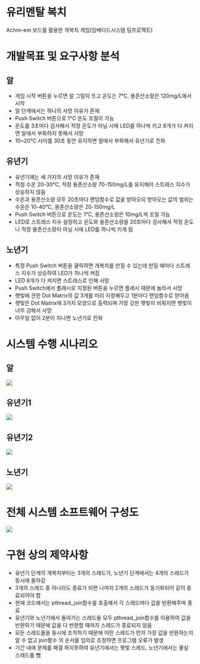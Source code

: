 # 유리멘탈 복치
  Achro-em 보드를 활용한 개복치 게임(임베디드시스템 팀프로젝트)

# 개발목표 및 요구사항 분석
## 알
* 게임 시작 버튼을 누르면 알 그림이 뜨고 온도는 7°C, 용존산소량은 120mg/L에서 시작
* 알 단계에서는 하나의 사망 이유가 존재
* Push Switch 버튼으로 1°C 온도 조절이 가능
* 온도를 3초마다 검사해서 적정 온도가 아닐 시에 LED를 하나씩 키고 8개가 다 켜지면 알에서 부화하지 못해서 사망
* 10~20°C 사이를 30초 동안 유지하면 알에서 부화해서 유년기로 진화

## 유년기
* 유년기에는 세 가지의 사망 이유가 존재
* 적정 수온 20-30°C, 적정 용존산소량 70-150mg/L를 유지해야 스트레스 지수가 상승하지 않음
* 수온과 용존산소량 모두 20초마다 랜덤함수로 값을 받아오되 받아오는 값의 범위는 수온은 10-40°C, 용존산소량은 20-150mg/L
* Push Switch 버튼으로 온도는 1°C, 용존산소량은 10mg/L씩 조절 가능
* LED로 스트레스 지수 설정하고 온도와 용존산소량을 20초마다 검사해서 적정 온도나 적정 용존산소량이 아닐 시에 LED를 하나씩 키게 됨

## 노년기
* 특정 Push Switch 버튼을 클릭하면 개복치를 만질 수 있는데 만질 때마다 스트레스 지수가 상승하여 LED가 하나씩 켜짐
* LED 8개가 다 켜지면 스트레스로 인해 사망
* Push Switch에서 플래시로 지정된 버튼을 누르면 플래시 때문에 놀라서 사망
* 햇빛에 관한 Dot Matrix의 값 3개를 미리 지정해두고 1분마다 랜덤함수로 받아옴
* 햇빛은 Dot Matrix에 3가지 모양으로 출력되며 가장 강한 햇빛이 비춰지면 햇빛이 너무 강해서 사망
* 아무일 없이 2분이 지나면 노년기로 진화

# 시스템 수행 시나리오
## 알
<img src=https://user-images.githubusercontent.com/74261590/101538488-89a9db80-39e0-11eb-8d0c-b76f28d3101e.png>

## 유년기1
<img src=https://user-images.githubusercontent.com/74261590/101538924-194f8a00-39e1-11eb-8e10-b0b19426d1dd.png>

## 유년기2
<img src=https://user-images.githubusercontent.com/74261590/101539053-41d78400-39e1-11eb-869e-6a6150c586d8.png>

## 노년기
<img src=https://user-images.githubusercontent.com/74261590/101539120-57e54480-39e1-11eb-9427-0cf46fa2a79f.png>

# 전체 시스템 소프트웨어 구성도
<img src=https://user-images.githubusercontent.com/74261590/101615614-aa5e4980-3a51-11eb-8184-4fddb0dc44a7.png>

# 구현 상의 제약사항
* 유년기 단계의 개복치부터는 3개의 스레드가, 노년기 단계에서는 4개의 스레드가 동시에 돌아감
* 3개의 스레드 중 하나라도 종료가 되면 나머지 2개의 스레드가 동기화되어 같이 종료되어야 함
* 현재 코드에서는 pthread_join함수를 호출해서 각 스레드마다 값을 반환해주며 종료
* 유년기와 노년기에서 돌아가는 스레드들 모두 pthread_join함수를 이용하여 값을 반환하기 때문에 값을 다 반환할 때까지 스레드가 종료되지 않음
* 모든 스레드들을 동시에 조작하기 때문에 어떤 스레드가 먼저 가장 값을 반환하는지 알 수 없고 join함수 의 순서를 임의로 조정하면 프로그램 오류가 발생
* 기간 내에 문제를 해결 하지못하여 유년기에서는 햇빛 스레드, 노년기에서는 물살 스레드를 뺌 

